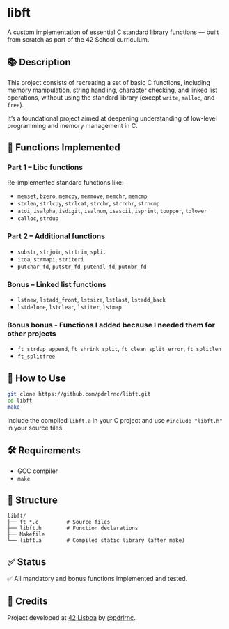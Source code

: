 # libft

A custom implementation of essential C standard library functions — built from scratch as part of the 42 School curriculum.

## 📚 Description

This project consists of recreating a set of basic C functions, including memory manipulation, string handling, character checking, and linked list operations, without using the standard library (except `write`, `malloc`, and `free`).

It’s a foundational project aimed at deepening understanding of low-level programming and memory management in C.

## 🧱 Functions Implemented

### Part 1 – Libc functions
Re-implemented standard functions like:

- `memset`, `bzero`, `memcpy`, `memmove`, `memchr`, `memcmp`
- `strlen`, `strlcpy`, `strlcat`, `strchr`, `strrchr`, `strncmp`
- `atoi`, `isalpha`, `isdigit`, `isalnum`, `isascii`, `isprint`, `toupper`, `tolower`
- `calloc`, `strdup`

### Part 2 – Additional functions

- `substr`, `strjoin`, `strtrim`, `split`
- `itoa`, `strmapi`, `striteri`
- `putchar_fd`, `putstr_fd`, `putendl_fd`, `putnbr_fd`

### Bonus – Linked list functions

- `lstnew`, `lstadd_front`, `lstsize`, `lstlast`, `lstadd_back`
- `lstdelone`, `lstclear`, `lstiter`, `lstmap`

### Bonus bonus - Functions I added because I needed them for other projects

- `ft_strdup_append`, `ft_shrink_split`, `ft_clean_split_error`, `ft_splitlen`
- `ft_splitfree`

## 🔧 How to Use

```bash
git clone https://github.com/pdrlrnc/libft.git
cd libft
make
```

Include the compiled `libft.a` in your C project and use `#include "libft.h"` in your source files.

## 🛠 Requirements

- GCC compiler
- `make`

## 📁 Structure

```
libft/
├── ft_*.c         # Source files
├── libft.h        # Function declarations
├── Makefile
└── libft.a        # Compiled static library (after make)
```

## ✅ Status

✅ All mandatory and bonus functions implemented and tested.

## 🧠 Credits

Project developed at [42 Lisboa](https://42lisboa.com) by [@pdrlrnc](https://github.com/pdrlrnc).

